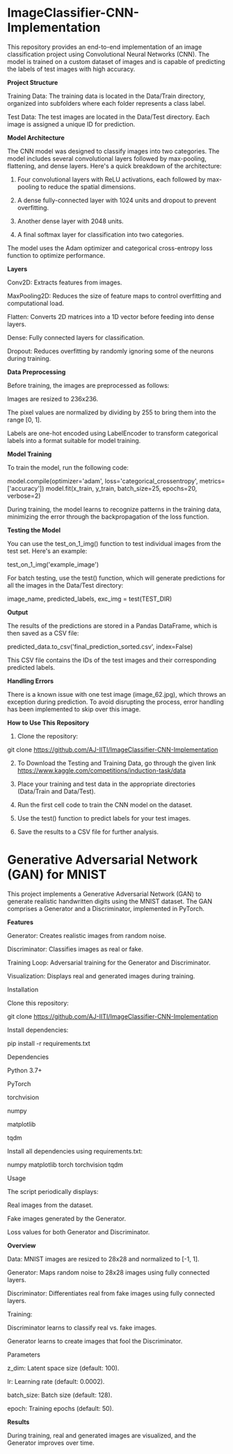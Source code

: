 # ImageClassifier-CNN-Implementation

This repository provides an end-to-end implementation of an image classification project using Convolutional Neural Networks (CNN). The model is trained on a custom dataset of images and is capable of predicting the labels of test images with high accuracy.

**Project Structure**

Training Data: The training data is located in the Data/Train directory, organized into subfolders where each folder represents a class label.

Test Data: The test images are located in the Data/Test directory. Each image is assigned a unique ID for prediction.

**Model Architecture**

The CNN model was designed to classify images into two categories. The model includes several convolutional layers followed by max-pooling, flattening, and dense layers. Here's a quick breakdown of the architecture:

1. Four convolutional layers with ReLU activations, each followed by max-pooling to reduce the spatial dimensions.

2. A dense fully-connected layer with 1024 units and dropout to prevent overfitting.

3. Another dense layer with 2048 units.

4. A final softmax layer for classification into two categories.



The model uses the Adam optimizer and categorical cross-entropy loss function to optimize performance.

**Layers**

Conv2D: Extracts features from images.

MaxPooling2D: Reduces the size of feature maps to control overfitting and computational load.

Flatten: Converts 2D matrices into a 1D vector before feeding into dense layers.

Dense: Fully connected layers for classification.

Dropout: Reduces overfitting by randomly ignoring some of the neurons during training.


**Data Preprocessing**

Before training, the images are preprocessed as follows:

Images are resized to 236x236.

The pixel values are normalized by dividing by 255 to bring them into the range [0, 1].

Labels are one-hot encoded using LabelEncoder to transform categorical labels into a format suitable for model training.


**Model Training**

To train the model, run the following code:

model.compile(optimizer='adam', loss='categorical_crossentropy', metrics=['accuracy'])
model.fit(x_train, y_train, batch_size=25, epochs=20, verbose=2)

During training, the model learns to recognize patterns in the training data, minimizing the error through the backpropagation of the loss function.

**Testing the Model**

You can use the test_on_1_img() function to test individual images from the test set. Here's an example:

test_on_1_img('example_image')

For batch testing, use the test() function, which will generate predictions for all the images in the Data/Test directory:

image_name, predicted_labels, exc_img = test(TEST_DIR)

**Output**

The results of the predictions are stored in a Pandas DataFrame, which is then saved as a CSV file:

predicted_data.to_csv('final_prediction_sorted.csv', index=False)

This CSV file contains the IDs of the test images and their corresponding predicted labels.

**Handling Errors**

There is a known issue with one test image (image_62.jpg), which throws an exception during prediction. To avoid disrupting the process, error handling has been implemented to skip over this image.

**How to Use This Repository**

1. Clone the repository:

git clone https://github.com/AJ-IITI/ImageClassifier-CNN-Implementation


2. To Download the Testing and Training Data, go through the given link https://www.kaggle.com/competitions/induction-task/data


3. Place your training and test data in the appropriate directories (Data/Train and Data/Test).


4. Run the first cell code to train the CNN model on the dataset.


5. Use the test() function to predict labels for your test images.


6. Save the results to a CSV file for further analysis.


# Generative Adversarial Network (GAN) for MNIST

This project implements a Generative Adversarial Network (GAN) to generate realistic handwritten digits using the MNIST dataset. The GAN comprises a Generator and a Discriminator, implemented in PyTorch.

**Features**

Generator: Creates realistic images from random noise.

Discriminator: Classifies images as real or fake.

Training Loop: Adversarial training for the Generator and Discriminator.

Visualization: Displays real and generated images during training.

Installation

Clone this repository:

git clone https://github.com/AJ-IITI/ImageClassifier-CNN-Implementation

Install dependencies:

pip install -r requirements.txt

Dependencies

Python 3.7+

PyTorch

torchvision

numpy

matplotlib

tqdm

Install all dependencies using requirements.txt:

numpy
matplotlib
torch
torchvision
tqdm

Usage


The script periodically displays:

Real images from the dataset.

Fake images generated by the Generator.

Loss values for both Generator and Discriminator.

**Overview**

Data: MNIST images are resized to 28x28 and normalized to [-1, 1].

Generator: Maps random noise to 28x28 images using fully connected layers.

Discriminator: Differentiates real from fake images using fully connected layers.

Training:

Discriminator learns to classify real vs. fake images.

Generator learns to create images that fool the Discriminator.

Parameters

z_dim: Latent space size (default: 100).

lr: Learning rate (default: 0.0002).

batch_size: Batch size (default: 128).

epoch: Training epochs (default: 50).

**Results**

During training, real and generated images are visualized, and the Generator improves over time.






